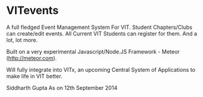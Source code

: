 VITevents
=========

A full fledged Event Management System For VIT. Student Chapters/Clubs can create/edit events. All Current VIT Students can register for them. And a lot, lot more.

Built on a very experimental Javascript/Node.JS Framework - Meteor (http://meteor.com).

Will fully integrate into VITx, an upcoming Central System of Applications to make life in VIT better.

Siddharth Gupta
As on 12th September 2014

